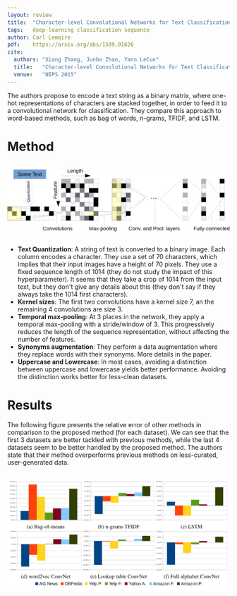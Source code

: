 ```yaml
---
layout: review
title:  "Character-level Convolutional Networks for Text Classification"
tags:   deep-learning classification sequence
author: Carl Lemaire
pdf:    https://arxiv.org/abs/1509.01626
cite:
  authors: "Xiang Zhang, Junbo Zhao, Yann LeCun"
  title:   "Character-level Convolutional Networks for Text Classification"
  venue:   "NIPS 2015"
---
```


<style type="text/css">img {margin: 1em 0 1em 0;}</style>

The authors propose to encode a text string as a binary matrix, where one-hot representations of characters are stacked together, in order to feed it to a convolutional network for classification. They compare this approach to word-based methods, such as bag of words, n-grams, TFIDF, and LSTM.

# Method

![](/article/images/conv-text/x1.png)

* **Text Quantization**: A string of text is converted to a binary image. Each column encodes a character. They use a set of 70 characters, which implies that their input images have a height of 70 pixels. They use a fixed sequence length of 1014 (they do not study the impact of this hyperparameter). It seems that they take a crop of 1014 from the input text, but they don't give any details about this (they don't say if they always take the 1014 first characters).
* **Kernel sizes**: The first two convolutions have a kernel size 7, an the remaining 4 convolutions are size 3.
* **Temporal max-pooling**: At 3 places in the network, they apply a temporal max-pooling with a stride/window of 3. This progressively reduces the length of the sequence representation, without affecting the number of features.
* **Synonyms augmentation**: They perform a data augmentation where they replace words with their synonyms. More details in the paper.
* **Uppercase and Lowercase**: In most cases, avoiding a distinction between uppercase and lowercase yields better performance. Avoiding the distinction works better for less-clean datasets.

# Results

The following figure presents the relative error of other methods in comparison to the proposed method (for each dataset). We can see that the first 3 datasets are better tackled with previous methods, while the last 4 datasets seem to be better handled by the proposed method. The authors state that their method overperforms previous methods on less-curated, user-generated data.

![](/article/images/conv-text/relative-errors.png)

